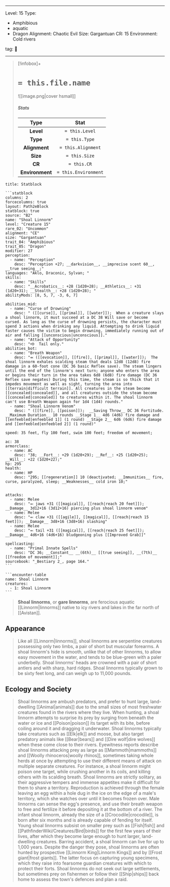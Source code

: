 
---


Level: 15
Type:
- Amphibious
- aquatic
- Dragon
Alignment: Chaotic Evil
Size: Gargantuan
CR: 15
Environment: Cold rivers


tag: 👹

---

> [!infobox]+
> #  `= this.file.name`
> ![[image.png|cover hsmall]]
> ##### Stats
> Type | Stat |
> :---:|:---:|
> **Level** | `= this.Level` |
> **Type** | `= this.Type` |
> **Alignment** | `= this.Alignment` |
> **Size** | `= this.Size` |
> **CR** | `= this.CR` |
> **Environment** | `= this.Environment` |




````ad-info
title: Statblock

```statblock
columns: 2
forcecolumns: true
layout: Path2eBlock
statblock: true
source: "B2"
name: "Shoal Linnorm"
level: "Creature 15"
rare_02: "Uncommon"
alignment: "CE"
size: "Gargantuan"
trait_04: "Amphibious"
trait_05: "Dragon"
modifier: 27
perception:
  - name: "Perception"
    desc: "Perception +27; __darkvision__, __imprecise scent 60__, __true seeing__;"
languages: "Aklo, Draconic, Sylvan; "
skills:
  - name: "Skills"
    desc: "__Acrobatics__: +28 (1d20+28); __Athletics__: +31 (1d20+31); __Stealth__: +28 (1d20+28); "
abilityMods: [8, 5, 7, -3, 6, 7]

abilities_mid:
  - name: "Curse of Drowning"
    desc: " ([[curse]], [[primal]], [[water]]);  When a creature slays a shoal linnorm, it must succeed at a DC 38 Will save or become cursed. As long as the curse of drowning persists, the character must spend 3 actions when drinking any liquid. Attempting to drink liquid faster causes the victim to begin drowning, immediately running out of air and falling [[unconscious|unconscious]]."
  - name: "Attack of Opportunity"
    desc: "⬲  Tail only."
abilities_bot:
  - name: "Breath Weapon"
    desc: "⬺ ([[evocation]], [[fire]], [[primal]], [[water]]);  The shoal linnorm exhales scalding steam that deals 12d8 (12d8) fire damage in a 60-foot cone (DC 36 basic Reflex save). The steam lingers until the end of the linnorm's next turn; anyone who enters the area or begins their turn in the area takes 6d8 (6d8) fire damage (DC 36 Reflex save negates) During this time, the steam is so thick that it impedes movement as well as sight, turning the area into [[terrain|difficult terrain]]. All creatures in the steam become [[concealed|concealed]], and all creatures outside the steam become [[concealed|concealed]] to creatures within it. The shoal linnorm can't use Breath Weapon again for 1d4 (1d4) rounds."
  - name: "Shoal Linnorm Venom"
    desc: " ([[fire]], [[poison]]);  __Saving Throw__ DC 36 Fortitude. __Maximum Duration__ 10 rounds __Stage 1__ 4d6 (4d6) fire damage and [[enfeebled|enfeebled 1]] (1 round) __Stage 2__ 6d6 (6d6) fire damage and [[enfeebled|enfeebled 2]] (1 round)"

speed: 35 feet, fly 100 feet, swim 100 feet; freedom of movement;

ac: 38
armorclass:
  - name: AC
    desc: "38; __Fort__: +29 (1d20+29); __Ref__: +25 (1d20+25); __Will__: +22 (1d20+22);"
hp: 295
health:
  - name: HP
    desc: "295; [[regeneration]] 10 (deactivated; __Immunities__ fire, curse, paralyzed, sleep; __Weaknesses__ cold iron 10;"


attacks:
  - name: Melee
    desc: "⬻ jaws +31 ([[magical]], [[reach|reach 20 feet]]); __Damage__ 3d12+16 (3d12+16) piercing plus shoal linnorm venom"
  - name: Melee
    desc: "⬻ claw +31 ([[agile]], [[magical]], [[reach|reach 15 feet]]); __Damage__ 3d8+16 (3d8+16) slashing"
  - name: Melee
    desc: "⬻ tail +31 ([[magical]], [[reach|reach 25 feet]]); __Damage__ 4d6+16 (4d6+16) bludgeoning plus [[Improved Grab]]"

spellcasting:
  - name: "Primal Innate Spells"
    desc: "DC 36; __Constant__ __(6th)__ [[true seeing]], __(7th)__ [[freedom of movement]];"
sourcebook: "_Bestiary 2_, page 164."
```

```encounter-table
name: Shoal Linnorm
creatures:
  - 1: Shoal Linnorm
```

````



> **Shoal linnorms**, or **gare linnorms**, are ferocious aquatic [[Linnorm|linnorms]] native to icy rivers and lakes in the far north of [[Avistan]].


## Appearance

> Like all [[Linnorm|linnorms]], shoal linnorms are serpentine creatures possessing only two limbs, a pair of short but muscular forearms. A shoal linnorm's hide is smooth, unlike that of other linnorms, to allow easy movement in the water, and tends to be blue-green with a paler underbelly. Shoal linnorms' heads are crowned with a pair of short antlers and with sharp, hard ridges.
> Shoal linnorms typically grown to be sixty feet long, and can weigh up to 11,000 pounds.


## Ecology and Society

> Shoal linnorms are ambush predators, and prefer to hunt large, land-dwelling [[Animal|animals]] due to the small sizes of most freshwater creatures found in the rivers where they live. When hunting, a shoal linnorm attempts to surprise its prey by surging from beneath the water or ice and [[Poison|poison]] its target with its bite, before coiling around it and dragging it underwater. Shoal linnorms typically take creatures such as [[Elk|elk]] and moose, but also target predatory animals like [[Bear|bears]] and [[Dire wolf|dire wolves]] when these come close to their rivers. Eyewitness reports describe shoal linnorms attacking prey as large as [[Mammoth|mammoths]] and [[Woolly rhinoceros|woolly rhinos]], sometimes taking whole herds at once by attempting to use their different means of attack on multiple separate creatures. For instance, a shoal linnorm might poison one target, while crushing another in its coils, and killing others with its scalding breath.
> Shoal linnorms are strictly solitary, as their aggressive tempers and immense appetites make it difficult for them to share a territory. Reproduction is achieved through the female leaving an egg within a hole dug in the ice on the edge of a male's territory, which she watches over until it becomes frozen over. Male linnorms can sense the egg's presence, and use their breath weapon to free and fertilize it before depositing it at the bottom of a river. The infant shoal linnorm, already the size of a [[Crocodile|crocodile]], is born after six months and is already capable of fending for itself. Young shoal linnorms subsist on smaller prey such as [[Fish|fish]] and [[PathfinderWiki/Creatures/Bird|birds]] for the first few years of their lives, after which they become large enough to hunt larger, land-dwelling creatures. Barring accident, a shoal linnorm can live for up to 1,000 years.
> Despite the danger they pose, shoal linnorms are often hunted by prospective [[Linnorm King|Linnorm Kings]] and by [[Frost giant|frost giants]]. The latter focus on capturing young specimens, which they raise into fearsome guardian creatures with which to protect their forts.
> Shoal linnorms do not seek out large settlements, but sometimes prey on fishermen or follow their [[Ship|ships]] back home to assess the town's defences and plan a raid.










